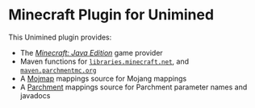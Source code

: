 # Minecraft Plugin for Unimined

This Unimined plugin provides:

- The *[Minecraft: Java Edition](https://minecraft.net)* game provider
- Maven functions for [`libraries.minecraft.net`][MC Maven], and [`maven.parchmentmc.org`][Parchment Maven]
- A [Mojmap] mappings source for Mojang mappings
- A [Parchment] mappings source for Parchment parameter names and javadocs

[MC Maven]:https://libraries.minecraft.net
[Parchment Maven]:https://maven.parchmentmc.org
[Parchment]:https://parchmentmc.org
[Mojmap]:https://minecraft.wiki/w/Obfuscation_map
